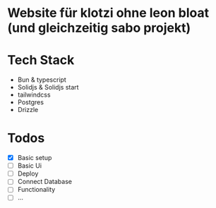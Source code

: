 # Website für klotzi ohne leon bloat (und gleichzeitig sabo projekt)

# Tech Stack

- Bun & typescript
- Solidjs & Solidjs start
- tailwindcss
- Postgres
- Drizzle

# Todos

- [x] Basic setup
- [ ] Basic Ui
- [ ] Deploy
- [ ] Connect Database
- [ ] Functionality
- [ ] ...
